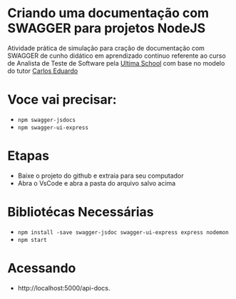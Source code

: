 # Criando uma documentação com SWAGGER para projetos NodeJS

Atividade prática de simulação para cração de documentação com SWAGGER de cunho didático em aprendizado continuo referente ao curso de Analista de Teste de Software pela [Ultima School](https://ultima.school/courses/) com base no modelo do tutor [Carlos Eduardo](https://github.com/carloseduardo1984/)


# Voce vai precisar: 

* `npm swagger-jsdocs`
* `npm swagger-ui-express` 

# Etapas

- Baixe o projeto do github e extraia para seu computador
- Abra o VsCode e abra a pasta do arquivo salvo acima

# Bibliotécas Necessárias

- `npm install -save swagger-jsdoc swagger-ui-express express nodemon`
- `npm start`

# Acessando 

- http://localhost:5000/api-docs.
